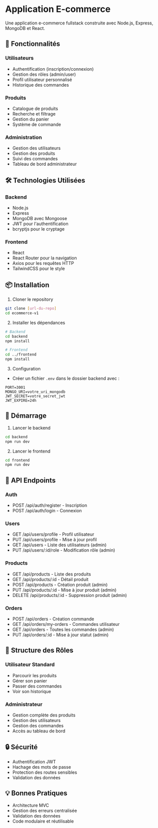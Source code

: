 # Application E-commerce

Une application e-commerce fullstack construite avec Node.js, Express, MongoDB et React.

## 🚀 Fonctionnalités

### Utilisateurs
- Authentification (inscription/connexion)
- Gestion des rôles (admin/user)
- Profil utilisateur personnalisé
- Historique des commandes

### Produits
- Catalogue de produits
- Recherche et filtrage
- Gestion du panier
- Système de commande

### Administration
- Gestion des utilisateurs
- Gestion des produits
- Suivi des commandes
- Tableau de bord administrateur

## 🛠 Technologies Utilisées

### Backend
- Node.js
- Express
- MongoDB avec Mongoose
- JWT pour l'authentification
- bcryptjs pour le cryptage

### Frontend
- React
- React Router pour la navigation
- Axios pour les requêtes HTTP
- TailwindCSS pour le style

## 📦 Installation

1. Cloner le repository
```bash
git clone [url-du-repo]
cd ecommerce-v1
```

2. Installer les dépendances
```bash
# Backend
cd backend
npm install

# Frontend
cd ../frontend
npm install
```

3. Configuration
- Créer un fichier `.env` dans le dossier backend avec :
```
PORT=3001
MONGO_URI=votre_uri_mongodb
JWT_SECRET=votre_secret_jwt
JWT_EXPIRE=24h
```

## 🚀 Démarrage

1. Lancer le backend
```bash
cd backend
npm run dev
```

2. Lancer le frontend
```bash
cd frontend
npm run dev
```

## 📝 API Endpoints

### Auth
- POST /api/auth/register - Inscription
- POST /api/auth/login - Connexion

### Users
- GET /api/users/profile - Profil utilisateur
- PUT /api/users/profile - Mise à jour profil
- GET /api/users - Liste des utilisateurs (admin)
- PUT /api/users/:id/role - Modification rôle (admin)

### Products
- GET /api/products - Liste des produits
- GET /api/products/:id - Détail produit
- POST /api/products - Création produit (admin)
- PUT /api/products/:id - Mise à jour produit (admin)
- DELETE /api/products/:id - Suppression produit (admin)

### Orders
- POST /api/orders - Création commande
- GET /api/orders/my-orders - Commandes utilisateur
- GET /api/orders - Toutes les commandes (admin)
- PUT /api/orders/:id - Mise à jour statut (admin)

## 👥 Structure des Rôles

### Utilisateur Standard
- Parcourir les produits
- Gérer son panier
- Passer des commandes
- Voir son historique

### Administrateur
- Gestion complète des produits
- Gestion des utilisateurs
- Gestion des commandes
- Accès au tableau de bord

## 🔒 Sécurité

- Authentification JWT
- Hachage des mots de passe
- Protection des routes sensibles
- Validation des données

## 💡 Bonnes Pratiques

- Architecture MVC
- Gestion des erreurs centralisée
- Validation des données
- Code modulaire et réutilisable
